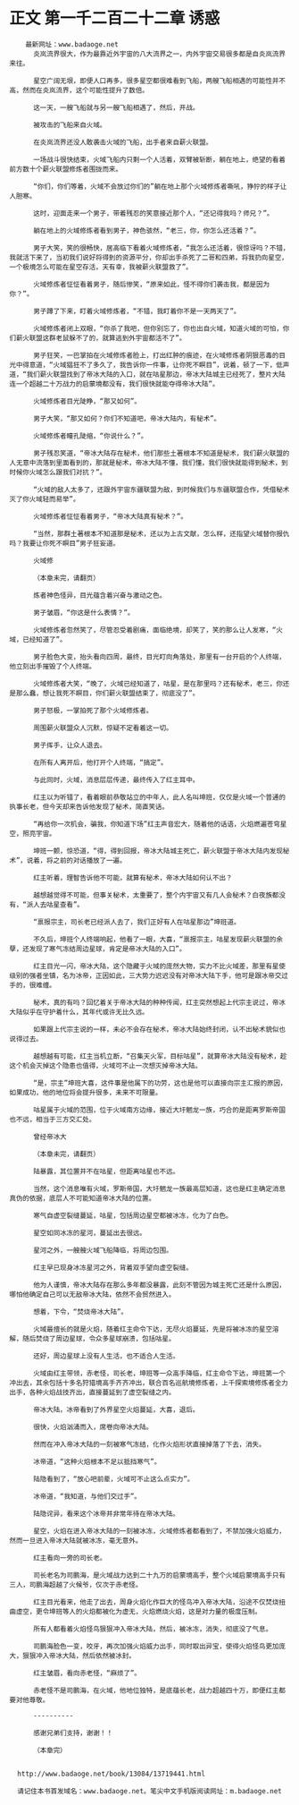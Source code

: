 # 正文 第一千二百二十二章 诱惑
        最新网址：www.badaoge.net
          炎岚流界很大，作为最靠近外宇宙的八大流界之一，内外宇宙交易很多都是自炎岚流界来往。
      
          星空广阔无垠，即便人口再多，很多星空都很难看到飞船，两艘飞船相遇的可能性并不高，然而在炎岚流界，这个可能性提升了数倍。
      
          这一天，一艘飞船就与另一艘飞船相遇了，然后，开战。
      
          被攻击的飞船来自火域。
      
          在炎岚流界还没人敢袭击火域的飞船，出手者来自薪火联盟。
      
          一场战斗很快结束，火域飞船内只剩一个人活着，双臂被斩断，躺在地上，绝望的看着前方数十个薪火联盟修炼者围拢而来。
      
          “你们，你们等着，火域不会放过你们的”躺在地上那个火域修炼者嘶吼，狰狞的样子让人胆寒。
      
          这时，迎面走来一个男子，带着残忍的笑意接近那个人，“还记得我吗？师兄？”。
      
          躺在地上的火域修炼者看到男子，神色骇然，“老三，你，你怎么还活着？”。
      
          男子大笑，笑的很畅快，居高临下看着火域修炼者，“我怎么还活着，很惊讶吗？不错，我就活下来了，当初我们说好将得到的资源平分，你却出手杀死了二哥和四弟，将我扔向星空，一个极境怎么可能在星空存活，天有幸，我被薪火联盟救了”。
      
          火域修炼者怔怔看着男子，随后惨笑，“原来如此，怪不得你们袭击我，都是因为你？”。
      
          男子蹲了下来，盯着火域修炼者，“不错，我盯着你不是一天两天了”。
      
          火域修炼者闭上双眼，“你杀了我吧，但你别忘了，你也出自火域，知道火域的可怕，你们薪火联盟这群老鼠躲不了的，就算逃到外宇宙都活不了”。
      
          男子狂笑，一巴掌拍在火域修炼者脸上，打出红肿的痕迹，在火域修炼者阴狠恶毒的目光中得意道，“火域猖狂不了多久了，我告诉你一件事，让你死不瞑目”，说着，顿了一下，低声道，“我们薪火联盟找到了帝冰大陆的入口，就在咕星那边，帝冰大陆城主已经死了，整片大陆连一个超越二十万战力的启蒙境都没有，我们很快就能夺得帝冰大陆”。
      
          火域修炼者目光陡睁，“那又如何”。
      
          男子大笑，“那又如何？你们不知道吧，帝冰大陆内，有秘术”。
      
          火域修炼者瞳孔陡缩，“你说什么？”。
      
          男子残忍笑道，“帝冰大陆存在秘术，他们那些土著根本不知道是秘术，我们薪火联盟的人无意中流落到里面看到的，那就是秘术，帝冰大陆不懂，我们懂，我们很快就能得到秘术，到时候你火域怎么跟我们对抗？”。
      
          “火域的敌人太多了，还跟外宇宙东疆联盟为敌，到时候我们与东疆联盟合作，凭借秘术灭了你火域轻而易举”。
      
          火域修炼者怔怔看着男子，“帝冰大陆真有秘术？”。
      
          “当然，那群土著根本不知道那是秘术，还以为上古文献，怎么样，还指望火域替你报仇吗？我要让你死不瞑目”男子狂妄道。
      
          火域修
      
          （本章未完，请翻页）
      
          炼者神色怪异，目光蕴含着兴奋与激动之色。
      
          男子皱眉，“你这是什么表情？”。
      
          火域修炼者忽然笑了，尽管忍受着剧痛，面临绝境，却笑了，笑的那么让人发寒，“火域，已经知道了”。
      
          男子脸色大变，抬头看向四周，最终，目光盯向角落处，那里有一台开启的个人终端，他立刻出手摧毁了个人终端。
      
          火域修炼者大笑，“晚了，火域已经知道了，咕星，是在那里吗？还有秘术，老三，你还是那么蠢，想让我死不瞑目，你们薪火联盟结束了，彻底没了”。
      
          男子怒极，一掌拍死了那个火域修炼者。
      
          周围薪火联盟众人沉默，惊疑不定看着这一切。
      
          男子挥手，让众人退去。
      
          在所有人离开后，他打开个人终端，“搞定”。
      
          与此同时，火域，消息层层传递，最终传入了红主耳中。
      
          红主以为听错了，看着眼前恭敬站立的中年人，此人名叫坤班，仅仅是火域一个普通的执事长老，但今天却来告诉他发现了秘术，简直笑话。
      
          “再给你一次机会，骗我，你知道下场”红主声音宏大，随着他的话语，火焰燃遍苍穹星空，照亮宇宙。
      
          坤班一颤，惊恐道，“得，得到回报，帝冰大陆城主死亡，薪火联盟于帝冰大陆内发现秘术”，说着，将之前的对话播放了一遍。
      
          红主听着，理智告诉他不可能，就算有秘术，帝冰大陆如何认不出？
      
          越想越觉得不可能，但事关秘术，太重要了，整个内宇宙又有几人会秘术？白夜族都没有，“派人去咕星查看”。
      
          “禀报宗主，司长老已经派人去了，我们正好有人在咕星那边”坤班道。
      
          不久后，坤班个人终端响起，他看了一眼，大喜，“禀报宗主，咕星发现薪火联盟的余孽，还发现了寒气冻结周边星球，肯定是帝冰大陆的入口”。
      
          红主目光一闪，帝冰大陆，这个隐藏于火域的庞然大物，实力不比火域差，那里有星使级别的强者坐镇，名为冰帝，正因如此，三大势力迟迟没有对帝冰大陆下手，他可是跟冰帝交过手的，很难缠。
      
          秘术，真的有吗？回忆着关于帝冰大陆的种种传闻，红主突然想起上代宗主说过，帝冰大陆似乎在守护着什么，其年代或许无比久远。
      
          如果跟上代宗主说的一样，未必不会存在秘术，帝冰大陆始终封闭，认不出秘术貌似也说得过去。
      
          越想越有可能，红主当机立断，“召集天火军，目标咕星”，就算帝冰大陆没有秘术，趁这个机会灭掉这个隐患也值得，火域可不止一次想灭掉帝冰大陆。
      
          “是，宗主”坤班大喜，这件事是他属下的功劳，这也是他可以直接向宗主汇报的原因，如果成功，他的地位将会提升很多，未来不可限量。
      
          咕星属于火域的范围，位于火域南方边缘，接近大圩魍龙一族，巧合的是距离罗斯帝国也不远，相当于三方交汇处。
      
          曾经帝冰大
      
          （本章未完，请翻页）
      
          陆暴露，其位置并不在咕星，但距离咕星也不远。
      
          当然，这个消息唯有火域，罗斯帝国，大圩魍龙一族最高层知道，这也是红主确定消息真伪的依据，底层人不可能知道帝冰大陆的位置。
      
          寒气自虚空裂缝蔓延，咕星，包括周边星空都被冰冻，化为了白色。
      
          星空如同冰冻的星河，蔓延出去很远。
      
          星河之外，一艘艘火域飞船降临，将周边包围。
      
          红主早已现身冰冻星河之外，背着双手望向虚空裂缝。
      
          他为人谨慎，帝冰大陆存在那么多年都没暴露，此刻不管因为城主死亡还是什么原因，哪怕他确定自己可以无敌帝冰大陆，依然不会贸然进入。
      
          想着，下令，“焚烧帝冰大陆”。
      
          火域最擅长的就是火焰，随着红主命令下达，无尽火焰蔓延，先是将被冰冻的星空溶解，随后焚烧了周边星球，令众多星球崩溃，包括咕星。
      
          还好，周边星球上没有人生活，也不适合人生活。
      
          火域由红主带领，赤老怪，司长老，坤班等一众高手降临，红主命令下达，坤班第一个冲出去，其余包括十多名狩猎境高手齐齐冲出，联合百名巡航境修炼者，上千探索境修炼者全力出手，各种火焰战技齐出，直接蔓延到了虚空裂缝之内。
      
          帝冰大陆，冰帝看到了外界星空火焰蔓延，大喜，退后。
      
          很快，火焰汹涌而入，席卷向帝冰大陆。
      
          然而在冲入帝冰大陆的一刻被寒气冻结，化作火焰形状直接掉落了下去，消失。
      
          冰帝道，“这种火焰根本不足以抵挡寒气”。
      
          陆隐看到了，“放心吧前辈，火域可不止这么点实力”。
      
          冰帝道，“我知道，与他们交过手”。
      
          陆隐诧异，看来这个冰帝并非常年待在帝冰大陆。
      
          星空，火焰在进入帝冰大陆的一刻被冰冻，火域修炼者都看到了，不禁加强火焰威力，然而一旦进入帝冰大陆就被冰冻，毫无意外。
      
          红主看向一旁的司长老。
      
          司长老名为司鹏海，是火域战力达到二十九万的启蒙境高手，整个火域启蒙境高手只有三人，司鹏海超越了火候爷，仅次于赤老怪。
      
          红主目光看来，他走了出去，周身火焰化作巨大的怪鸟冲入帝冰大陆，沿途不仅焚烧扭曲虚空，更令坤班等人的火焰都被化为虚无，火焰燃烧火焰，这是对力量的极度压制。
      
          所有人都看着火焰怪鸟狠狠冲入帝冰大陆，然后，被冰冻，消失，彻底没了气息。
      
          司鹏海脸色一变，咬牙，再次加强火焰威力出手，同时取出异宝，使得火焰怪鸟更加庞大，狠狠冲入帝冰大陆，然后依然被冰封。
      
          红主皱眉，看向赤老怪，“麻烦了”。
      
          赤老怪不是司鹏海，在火域，他地位独特，是底蕴长老，战力超越四十万，即便红主都要对他尊敬。
      
          ----------
      
          感谢兄弟们支持，谢谢！！
      
          （本章完）
      
      
      http://www.badaoge.net/book/13084/13719441.html
      
      请记住本书首发域名：www.badaoge.net。笔尖中文手机版阅读网址：m.badaoge.net